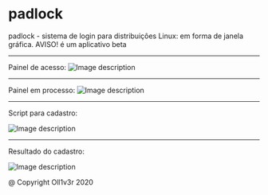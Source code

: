 # padlock
padlock - sistema de login para distribuiçôes Linux: em forma de janela gráfica. AVISO! é um aplicativo beta

----
Painel de acesso:
![Image description](https://github.com/Oll1v3r/padlock/blob/master/src/media/painel-1.png)

----
Painel em processo:
![Image description](https://github.com/Oll1v3r/padlock/blob/master/src/media/painel-2.png)

----
Script para cadastro:

![Image description](https://github.com/Oll1v3r/padlock/blob/master/src/media/setupRegister.png)

----
Resultado do cadastro:

![Image description](https://github.com/Oll1v3r/padlock/blob/master/src/media/setupRegistered.png)


@ Copyright Oll1v3r 2020
